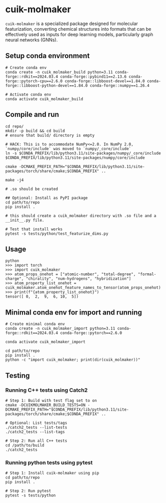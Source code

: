 # cuik-molmaker
`cuik-molmaker` is a specialized package designed for molecular featurization, converting chemical structures into formats that can be effectively used as inputs for deep learning models, particularly graph neural networks (GNNs).
## Setup conda environment
```
# Create conda env
conda create -n cuik_molmaker_build python=3.11 conda-forge::rdkit==2024.03.4 conda-forge::pybind11==2.13.6 conda-forge::pytorch-cpu==2.6.0 conda-forge::libboost-devel==1.84.0 conda-forge::libboost-python-devel==1.84.0 conda-forge::numpy==1.26.4

# Activate conda env
conda activate cuik_molmaker_build
```

## Compile and run
```
cd repo/
mkdir -p build && cd build
# ensure that build/ directory is empty

# HACK: This is to accommodate NumPy<=2.0. In NumPy 2.0, `numpy/core/include` was moved to `numpy/_core/include`
ln -s $CONDA_PREFIX/lib/python3.11/site-packages/numpy/_core/include $CONDA_PREFIX/lib/python3.11/site-packages/numpy/core/include

cmake -DCMAKE_PREFIX_PATH="$CONDA_PREFIX/lib/python3.11/site-packages/torch/share/cmake;$CONDA_PREFIX" ..

make -j4

# .so should be created

## Optional: Install as PyPI package
cd path/to/repo
pip install .

# this should create a cuik_molmaker directory with .so file and a __init__.py file.

# Test that install works
pytest -s tests/python/test_featurize_dims.py
```

## Usage
```
python
>>> import torch
>>> import cuik_molmaker
>>> atom_props_onehot = ["atomic-number", "total-degree", "formal-charge", "chirality", "num-hydrogens", "hybridization"]
>>> atom_property_list_onehot = cuik_molmaker.atom_onehot_feature_names_to_tensor(atom_props_onehot)
>>> print(f"{atom_property_list_onehot}")
tensor([ 0,  2,  9,  6, 10,  5])
```

## Minimal conda env for import and running
```
# Create minimal conda env
conda create -n cuik_molmaker_import python=3.11 conda-forge::rdkit==2024.03.4 conda-forge::pytorch==2.6.0

conda activate cuik_molmaker_import

cd path/to/repo
pip install .
python -c "import cuik_molmaker; print(dir(cuik_molmaker))"

```

## Testing
### Running C++ tests using Catch2
```
# Step 1: Build with test flag set to on
cmake -DCUIKMOLMAKER_BUILD_TESTS=ON -DCMAKE_PREFIX_PATH="$CONDA_PREFIX/lib/python3.11/site-packages/torch/share/cmake;$CONDA_PREFIX" ..

# Optional: List tests/tags
./catch2_tests --list-tests
./catch2_tests --list-tags

# Step 2: Run all C++ tests
cd /path/to/build
./catch2_tests
```

### Running python tests using pytest
```
# Step 1: Install cuik-molmaker using pip
cd path/to/repo
pip install .

# Step 2: Run pytest
pytest -s tests/python
```